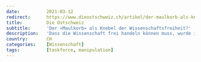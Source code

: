 ```yaml
---
date:          2021-03-12
redirect:      https://www.dieostschweiz.ch/artikel/der-maulkorb-als-knebel-der-wissenschaftsfreiheit--PJnDPVm
title:         Die Ostschweiz
subtitle:      'Der «Maulkorb» als Knebel der Wissenschaftsfreiheit?'
description:   'Dass die Wissenschaft frei handeln können muss, wurde in der Schweiz nie ernsthaft bestritten. Corona hat die Debatte darüber aber entfacht. Dabei zeigt sich, dass wissenschaftliche Arbeit heute oft ein Instrument der Vermarktung ist. Ein Gastbeitrag der Akademie für kritische Wissenschaftskultur.'
country:       CH
categories:    [Wissenschaft]
tags:          [taskforce, manipulation]
---
```

